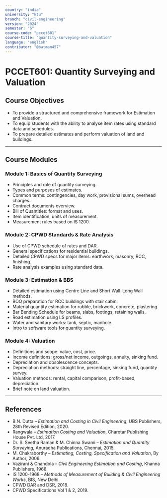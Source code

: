 ```yaml
---
country: "india"
university: "ktu"
branch: "civil-engineering"
version: "2024"
semester: "6"
course-code: "pccet601"
course-title: "quantity-surveying-and-valuation"
language: "english"
contributor: "@batman457"
---
```


# PCCET601: Quantity Surveying and Valuation

## Course Objectives
- To provide a structured and comprehensive framework for Estimation and Valuation.
- To equip students with the ability to analyse item rates using standard data and schedules.
- To prepare detailed estimates and perform valuation of land and buildings.

---

## Course Modules

### Module 1: Basics of Quantity Surveying
- Principles and role of quantity surveying.
- Types and purposes of estimates.
- Common terms: contingencies, day work, provisional sums, overhead charges.
- Contract documents overview.
- Bill of Quantities: format and uses.
- Item identification, units of measurement.
- Measurement rules based on IS 1200.

### Module 2: CPWD Standards & Rate Analysis
- Use of CPWD schedule of rates and DAR.
- General specifications for residential buildings.
- Detailed CPWD specs for major items: earthwork, masonry, RCC, finishing.
- Rate analysis examples using standard data.

### Module 3: Estimation & BBS
- Detailed estimation using Centre Line and Short Wall–Long Wall methods.
- BOQ preparation for RCC buildings with stair cabin.
- Material quantity estimation for rubble, brickwork, concrete, plastering.
- Bar Bending Schedule for beams, slabs, footings, retaining walls.
- Road estimation using LS profiles.
- Water and sanitary works: tank, septic, manhole.
- Intro to software tools for quantity surveying.

### Module 4: Valuation
- Definitions and scope: value, cost, price.
- Income definitions: gross/net income, outgoings, annuity, sinking fund.
- Depreciation and obsolescence concepts.
- Depreciation methods: straight line, percentage, sinking fund, quantity survey.
- Valuation methods: rental, capital comparison, profit-based, depreciation.
- Brief note on land valuation.

---

## References

- B.N. Dutta – *Estimation and Costing in Civil Engineering*, UBS Publishers, 28th Revised Edition, 2020.
- Rangwala – *Estimation Costing and Valuation*, Charotar Publishing House Pvt. Ltd, 2017.
- Dr. S. Seetha Raman & M. Chinna Swami – *Estimation and Quantity Surveying*, Anuradha Publications, Chennai, 2015.
- M. Chakraborthy – *Estimating, Costing, Specification and Valuation*, By Author, 2006.
- Vazirani & Chandola – *Civil Engineering Estimation and Costing*, Khanna Publishers, 1968.
- IS 1200-1968 – *Methods of Measurement of Building & Civil Engineering Works*, BIS, New Delhi.
- CPWD DAR and DSR, 2018.
- CPWD Specifications Vol 1 & 2, 2019.
